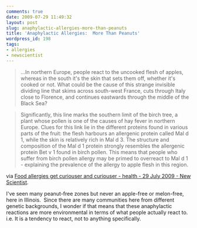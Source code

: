 ```yaml
---
comments: true
date: 2009-07-29 11:49:32
layout: post
slug: anaphylactic-allergies-more-than-peanuts
title: 'Anaphylactic Allergies:  More Than Peanuts'
wordpress_id: 198
tags:
- allergies
- newscientist
---
```


> 

> 
> ...In northern Europe, people react to the uncooked flesh of apples, whereas in the south it's the skin that sets them off, whether it's cooked or not. What could be the cause of this strange invisible dividing line that skims across south-west France, cuts through Italy close to Florence, and continues eastwards through the middle of the Black Sea?
> 
> 

> 
> Significantly, this line marks the southern limit of the birch tree, a plant whose pollen is one of the causes of hay fever in northern Europe. Clues for this link lie in the different proteins found in various parts of the fruit: the flesh harbours an allergenic protein called Mal d 1, while the skin is relatively rich in Mal d 3. The structure and composition of the Mal d 1 protein strongly resembles the allergenic protein Bet v 1 found in birch pollen. This means that people who suffer from birch pollen allergy may be primed to overreact to Mal d 1 - explaining the prevalence of the allergy to apple flesh in this region.
> 
> 



via [Food allergies get curiouser and curiouser - health - 29 July 2009 - New Scientist](http://www.newscientist.com/article/mg20327191.300-food-allergies-get-curiouser-and-curiouser.html?full=true).

I've seen many peanut-free zones but never an apple-free or melon-free, here in Illinois.  Since there are many communities here from different genetic backgrounds, I wonder if that means that these anaphylactic reactions are more environmental in terms of what people actually react to. i.e. It is a tendency to react, not to anything specifically.
